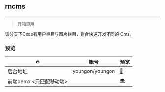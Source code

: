 ## rncms
---

> 开箱即用

该分支下Code有用户栏目与图片栏目，适合快速开发不同的 Cms。

### 预览

|   🔥     |  账号           | 预览   |
| -------- | --------------- | ------ |
| 后台地址 | youngon/youngon | [👀](http://wine-admin.tianchenyong.top) |
| 前端demo <只匹配移动端> |                 | [👁️](http://wine.tianchenyong.top/home) |

